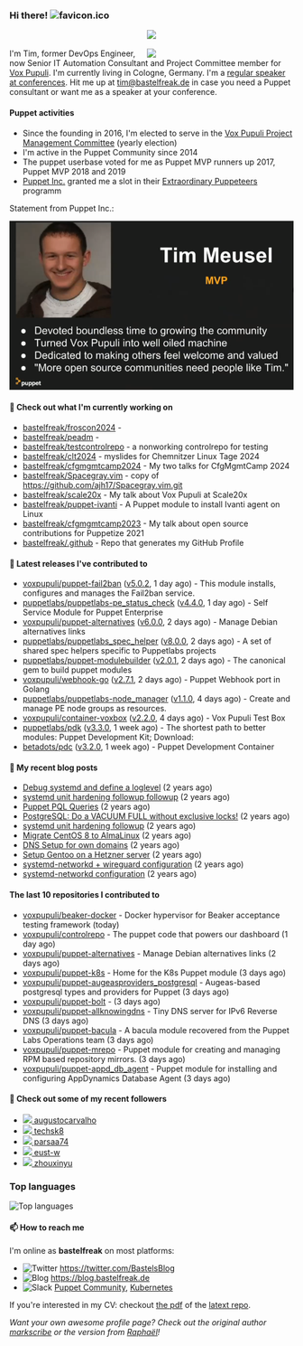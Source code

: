 ### Hi there! ![favicon.ico](https://raw.githubusercontent.com/bastelfreak/bastelfreak/master/favicon.ico)

<p align="center">
  <a href="https://github.com/ryo-ma/github-profile-trophy"><img src="https://github-profile-trophy.vercel.app/?username=bastelfreak&theme=darkhub&margin-w=15&margin-h=15&no-frame=true&column=5"/></a>
</p>

<img align="right" src="https://avatars.githubusercontent.com/bastelfreak" width="260">

I'm Tim, former DevOps Engineer, now Senior IT Automation Consultant and Project
Committee member for [Vox Pupuli](https://voxpupuli.org).
I'm currently living in Cologne, Germany. I'm a
[regular speaker at conferences](https://github.com/bastelfreak/talks#collection-of-talks-proposals-and-related-stuff).
Hit me up at [tim@bastelfreak.de](mailto:tim@bastelfeak.de) in case you need a
Puppet consultant or want me as a speaker at your conference.

#### Puppet activities

* Since the founding in 2016, I'm elected to serve in the [Vox Pupuli Project Management Committee](https://voxpupuli.org/blog/2016/10/12/pmc-election-results/) (yearly election)
* I'm active in the Puppet Community since 2014
* The puppet userbase voted for me as Puppet MVP runners up 2017, Puppet MVP 2018 and 2019
* [Puppet Inc.](https://puppet.com) granted me a slot in their [Extraordinary Puppeteers](https://puppet-champions.github.io/profiles.html) programm

Statement from Puppet Inc.:

![mvp statement](https://raw.githubusercontent.com/bastelfreak/bastelfreak/master/MVP.png)

#### 🌱 Check out what I'm currently working on


- [bastelfreak/froscon2024](https://github.com/bastelfreak/froscon2024) - 
- [bastelfreak/peadm](https://github.com/bastelfreak/peadm) - 
- [bastelfreak/testcontrolrepo](https://github.com/bastelfreak/testcontrolrepo) - a nonworking controlrepo for testing
- [bastelfreak/clt2024](https://github.com/bastelfreak/clt2024) - myslides for Chemnitzer Linux Tage 2024
- [bastelfreak/cfgmgmtcamp2024](https://github.com/bastelfreak/cfgmgmtcamp2024) - My two talks for CfgMgmtCamp 2024
- [bastelfreak/Spacegray.vim](https://github.com/bastelfreak/Spacegray.vim) - copy of https://github.com/ajh17/Spacegray.vim.git
- [bastelfreak/scale20x](https://github.com/bastelfreak/scale20x) - My talk about Vox Pupuli at Scale20x
- [bastelfreak/puppet-ivanti](https://github.com/bastelfreak/puppet-ivanti) - A Puppet module to install Ivanti agent on Linux
- [bastelfreak/cfgmgmtcamp2023](https://github.com/bastelfreak/cfgmgmtcamp2023) - My talk about open source contributions for Puppetize 2021
- [bastelfreak/.github](https://github.com/bastelfreak/.github) - Repo that generates my GitHub Profile

#### 🔭 Latest releases I've contributed to


- [voxpupuli/puppet-fail2ban](https://github.com/voxpupuli/puppet-fail2ban) ([v5.0.2](https://github.com/voxpupuli/puppet-fail2ban/releases/tag/v5.0.2), 1 day ago) - This module installs, configures and manages the Fail2ban service.
- [puppetlabs/puppetlabs-pe_status_check](https://github.com/puppetlabs/puppetlabs-pe_status_check) ([v4.4.0](https://github.com/puppetlabs/puppetlabs-pe_status_check/releases/tag/v4.4.0), 1 day ago) - Self Service Module for Puppet Enterprise
- [voxpupuli/puppet-alternatives](https://github.com/voxpupuli/puppet-alternatives) ([v6.0.0](https://github.com/voxpupuli/puppet-alternatives/releases/tag/v6.0.0), 2 days ago) - Manage Debian alternatives links
- [puppetlabs/puppetlabs_spec_helper](https://github.com/puppetlabs/puppetlabs_spec_helper) ([v8.0.0](https://github.com/puppetlabs/puppetlabs_spec_helper/releases/tag/v8.0.0), 2 days ago) - A set of shared spec helpers specific to Puppetlabs projects
- [puppetlabs/puppet-modulebuilder](https://github.com/puppetlabs/puppet-modulebuilder) ([v2.0.1](https://github.com/puppetlabs/puppet-modulebuilder/releases/tag/v2.0.1), 2 days ago) - The canonical gem to build puppet modules
- [voxpupuli/webhook-go](https://github.com/voxpupuli/webhook-go) ([v2.7.1](https://github.com/voxpupuli/webhook-go/releases/tag/v2.7.1), 2 days ago) - Puppet Webhook port in Golang
- [puppetlabs/puppetlabs-node_manager](https://github.com/puppetlabs/puppetlabs-node_manager) ([v1.1.0](https://github.com/puppetlabs/puppetlabs-node_manager/releases/tag/v1.1.0), 4 days ago) - Create and manage PE node groups as resources.
- [voxpupuli/container-voxbox](https://github.com/voxpupuli/container-voxbox) ([v2.2.0](https://github.com/voxpupuli/container-voxbox/releases/tag/v2.2.0), 4 days ago) - Vox Pupuli Test Box
- [puppetlabs/pdk](https://github.com/puppetlabs/pdk) ([v3.3.0](https://github.com/puppetlabs/pdk/releases/tag/v3.3.0), 1 week ago) - The shortest path to better modules: Puppet Development Kit; Download:
- [betadots/pdc](https://github.com/betadots/pdc) ([v3.2.0](https://github.com/betadots/pdc/releases/tag/v3.2.0), 1 week ago) - Puppet Development Container

#### 📜 My recent blog posts


- [Debug systemd and define a loglevel](https://blog.bastelfreak.de/2022/02/debug-systemd-and-define-a-loglevel/) (2 years ago)
- [systemd unit hardening followup followup](https://blog.bastelfreak.de/2022/01/systemd-unit-hardening-followup-followup/) (2 years ago)
- [Puppet PQL Queries](https://blog.bastelfreak.de/2022/01/puppet-pql-queries/) (2 years ago)
- [PostgreSQL: Do a VACUUM FULL without exclusive locks!](https://blog.bastelfreak.de/2022/01/postgresql-do-a-vacuum-full-without-exclusive-locks/) (2 years ago)
- [systemd unit hardening followup](https://blog.bastelfreak.de/2022/01/systemd-unit-hardening-followup/) (2 years ago)
- [Migrate CentOS 8 to AlmaLinux](https://blog.bastelfreak.de/2022/01/migrate-centos-8-to-almalinux/) (2 years ago)
- [DNS Setup for own domains](https://blog.bastelfreak.de/2022/01/dns-setup-for-own-domains/) (2 years ago)
- [Setup Gentoo on a Hetzner server](https://blog.bastelfreak.de/2022/01/setup-gentoo-on-a-hetzner-server/) (2 years ago)
- [systemd-networkd &#43; wireguard configuration](https://blog.bastelfreak.de/2022/01/systemd-networkd-wireguard-configuration/) (2 years ago)
- [systemd-networkd configuration](https://blog.bastelfreak.de/2022/01/systemd-networkd-configuration/) (2 years ago)

#### The last 10 repositories I contributed to


- [voxpupuli/beaker-docker](https://github.com/voxpupuli/beaker-docker) - Docker hypervisor for Beaker acceptance testing framework (today)
- [voxpupuli/controlrepo](https://github.com/voxpupuli/controlrepo) - The puppet code that powers our dashboard (1 day ago)
- [voxpupuli/puppet-alternatives](https://github.com/voxpupuli/puppet-alternatives) - Manage Debian alternatives links (2 days ago)
- [voxpupuli/puppet-k8s](https://github.com/voxpupuli/puppet-k8s) - Home for the K8s Puppet module (3 days ago)
- [voxpupuli/puppet-augeasproviders_postgresql](https://github.com/voxpupuli/puppet-augeasproviders_postgresql) - Augeas-based postgresql types and providers for Puppet  (3 days ago)
- [voxpupuli/puppet-bolt](https://github.com/voxpupuli/puppet-bolt) -  (3 days ago)
- [voxpupuli/puppet-allknowingdns](https://github.com/voxpupuli/puppet-allknowingdns) - Tiny DNS server for IPv6 Reverse DNS (3 days ago)
- [voxpupuli/puppet-bacula](https://github.com/voxpupuli/puppet-bacula) - A bacula module recovered from the Puppet Labs Operations team (3 days ago)
- [voxpupuli/puppet-mrepo](https://github.com/voxpupuli/puppet-mrepo) - Puppet module for creating and managing RPM based repository mirrors. (3 days ago)
- [voxpupuli/puppet-appd_db_agent](https://github.com/voxpupuli/puppet-appd_db_agent) - Puppet module for installing and configuring AppDynamics Database Agent (3 days ago)

#### 👥 Check out some of my recent followers


- [<img src="https://avatars.githubusercontent.com/u/8357866?v=4" height="20"/> augustocarvalho](https://github.com/augustocarvalho)
- [<img src="https://avatars.githubusercontent.com/u/71723339?v=4" height="20"/> techsk8](https://github.com/techsk8)
- [<img src="https://avatars.githubusercontent.com/u/133056472?u=f0118db611ed7ebba7844cf672a317206636dcb2&amp;v=4" height="20"/> parsaa74](https://github.com/parsaa74)
- [<img src="https://avatars.githubusercontent.com/u/39115651?u=698b472b817b1e117b5a86aec9f97be8902db342&amp;v=4" height="20"/> eust-w](https://github.com/eust-w)
- [<img src="https://avatars.githubusercontent.com/u/3961183?u=01582e87de4eed440b07b84786cf348e731cb2b1&amp;v=4" height="20"/> zhouxinyu](https://github.com/zhouxinyu)

### Top languages

![Top languages](https://github-readme-stats.vercel.app/api/top-langs/?username=bastelfreak&hide_title=true)

#### 📫 How to reach me

I'm online as **bastelfreak** on most platforms:

- <img src="https://raw.githubusercontent.com/FortAwesome/Font-Awesome/master/svgs/brands/twitter.svg" width="20" alt="Twitter" /> https://twitter.com/BastelsBlog
- <img src="https://raw.githubusercontent.com/FortAwesome/Font-Awesome/master/svgs/brands/wordpress.svg" width="20" alt="Blog" /> https://blog.bastelfreak.de
- <img src="https://raw.githubusercontent.com/FortAwesome/Font-Awesome/master/svgs/brands/slack.svg" width="20" alt="Slack" /> [Puppet Community](https://slack.puppet.com/), [Kubernetes](https://slack.k8s.io/)

If you're interested in my CV: checkout [the pdf](https://github.com/bastelfreak/cv/raw/master/content-en.pdf) of the [latext repo](https://github.com/bastelfreak/cv#readme).

*Want your own awesome profile page? Check out the original author [markscribe](https://github.com/muesli/markscribe) or the version from [Raphaël](https://github.com/raphink/raphink#hi-there-)!*
